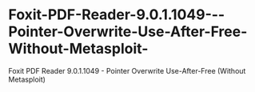 # Foxit-PDF-Reader-9.0.1.1049---Pointer-Overwrite-Use-After-Free-Without-Metasploit-
Foxit PDF Reader 9.0.1.1049 - Pointer Overwrite Use-After-Free (Without Metasploit)
